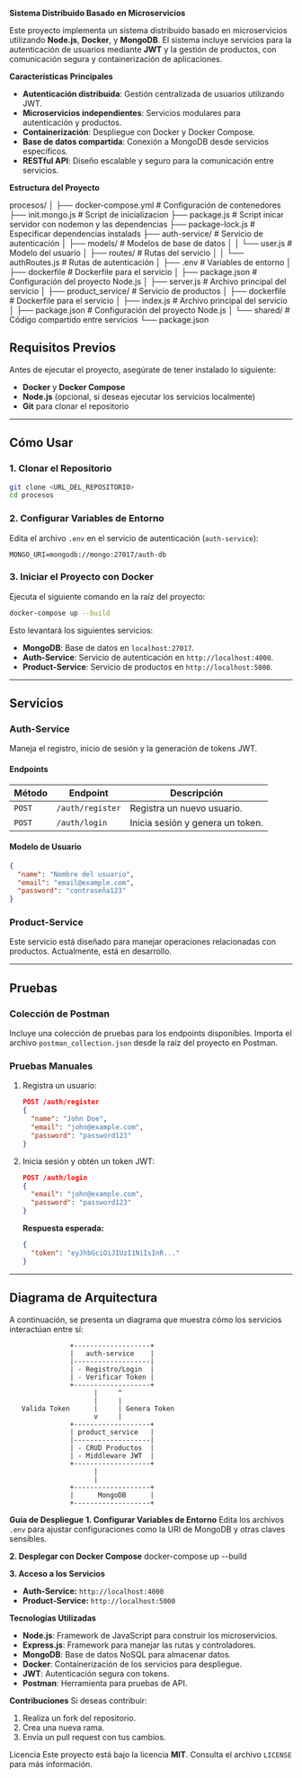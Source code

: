**Sistema Distribuido Basado en Microservicios**

Este proyecto implementa un sistema distribuido basado en microservicios utilizando **Node.js**, **Docker**, y **MongoDB**. El sistema incluye servicios para la autenticación de usuarios mediante **JWT** y la gestión de productos, con comunicación segura y containerización de aplicaciones.

**Características Principales**
- **Autenticación distribuida**: Gestión centralizada de usuarios utilizando JWT.
- **Microservicios independientes**: Servicios modulares para autenticación y productos.
- **Containerización**: Despliegue con Docker y Docker Compose.
- **Base de datos compartida**: Conexión a MongoDB desde servicios específicos.
- **RESTful API**: Diseño escalable y seguro para la comunicación entre servicios.


**Estructura del Proyecto**

procesos/
│
├── docker-compose.yml       # Configuración de contenedores
├── init.mongo.js            # Script de inicializacion
├── package.js               # Script inicar servidor con nodemon y las dependencias
├── package-lock.js          # Especificar dependencias instalads
├── auth-service/            # Servicio de autenticación
│   ├── models/              # Modelos de base de datos
│   │   └── user.js          # Modelo del usuario
│   ├── routes/              # Rutas del servicio
│   │   └── authRoutes.js    # Rutas de autenticación
│   ├── .env                 # Variables de entorno
│   ├── dockerfile           # Dockerfile para el servicio
│   ├── package.json         # Configuración del proyecto Node.js
│   ├── server.js            # Archivo principal del servicio
│
├── product_service/         # Servicio de productos
│   ├── dockerfile           # Dockerfile para el servicio
│   ├── index.js             # Archivo principal del servicio
│   ├── package.json         # Configuración del proyecto Node.js
│
└── shared/                  # Código compartido entre servicios
    └── package.json

## **Requisitos Previos**
Antes de ejecutar el proyecto, asegúrate de tener instalado lo siguiente:

- **Docker** y **Docker Compose**
- **Node.js** (opcional, si deseas ejecutar los servicios localmente)
- **Git** para clonar el repositorio

---

## **Cómo Usar**

### **1. Clonar el Repositorio**
```bash
git clone <URL_DEL_REPOSITORIO>
cd procesos
```

### **2. Configurar Variables de Entorno**
Edita el archivo `.env` en el servicio de autenticación (`auth-service`):
```env
MONGO_URI=mongodb://mongo:27017/auth-db
```

### **3. Iniciar el Proyecto con Docker**
Ejecuta el siguiente comando en la raíz del proyecto:
```bash
docker-compose up --build
```

Esto levantará los siguientes servicios:
- **MongoDB**: Base de datos en `localhost:27017`.
- **Auth-Service**: Servicio de autenticación en `http://localhost:4000`.
- **Product-Service**: Servicio de productos en `http://localhost:5000`.

---

## **Servicios**

### **Auth-Service**
Maneja el registro, inicio de sesión y la generación de tokens JWT.

#### **Endpoints**
| Método  | Endpoint        | Descripción                     |
|---------|-----------------|---------------------------------|
| `POST`  | `/auth/register` | Registra un nuevo usuario.      |
| `POST`  | `/auth/login`    | Inicia sesión y genera un token.|

#### **Modelo de Usuario**
```json
{
  "name": "Nombre del usuario",
  "email": "email@example.com",
  "password": "contraseña123"
}
```

### **Product-Service**
Este servicio está diseñado para manejar operaciones relacionadas con productos. Actualmente, está en desarrollo.

---

## **Pruebas**

### **Colección de Postman**
Incluye una colección de pruebas para los endpoints disponibles. Importa el archivo `postman_collection.json` desde la raíz del proyecto en Postman.

### **Pruebas Manuales**
1. Registra un usuario:
   ```json
   POST /auth/register
   {
     "name": "John Doe",
     "email": "john@example.com",
     "password": "password123"
   }
   ```
2. Inicia sesión y obtén un token JWT:
   ```json
   POST /auth/login
   {
     "email": "john@example.com",
     "password": "password123"
   }
   ```
   **Respuesta esperada:**
   ```json
   {
     "token": "eyJhbGciOiJIUzI1NiIsInR..."
   }
   ```

---

## **Diagrama de Arquitectura**
A continuación, se presenta un diagrama que muestra cómo los servicios interactúan entre sí:

```plaintext
               +-------------------+
               |   auth-service    |
               |-------------------|
               | - Registro/Login  |
               | - Verificar Token |
               +-------------------+
                     |     ^
                     |     |
   Valida Token      |     | Genera Token
                     v     |
               +-------------------+
               | product_service   |
               |-------------------|
               | - CRUD Productos  |
               | - Middleware JWT  |
               +-------------------+
                     |
                     |
               +-------------------+
               |      MongoDB      |
               +-------------------+
```


**Guía de Despliegue**
**1. Configurar Variables de Entorno**
Edita los archivos `.env` para ajustar configuraciones como la URI de MongoDB y otras claves sensibles.

**2. Desplegar con Docker Compose**
docker-compose up --build

**3. Acceso a los Servicios**
- **Auth-Service:** `http://localhost:4000`
- **Product-Service:** `http://localhost:5000`


**Tecnologías Utilizadas**
- **Node.js**: Framework de JavaScript para construir los microservicios.
- **Express.js**: Framework para manejar las rutas y controladores.
- **MongoDB**: Base de datos NoSQL para almacenar datos.
- **Docker**: Containerización de los servicios para despliegue.
- **JWT**: Autenticación segura con tokens.
- **Postman**: Herramienta para pruebas de API.

**Contribuciones**
Si deseas contribuir:
1. Realiza un fork del repositorio.
2. Crea una nueva rama.
3. Envía un pull request con tus cambios.

  Licencia
Este proyecto está bajo la licencia **MIT**. Consulta el archivo `LICENSE` para más información.
